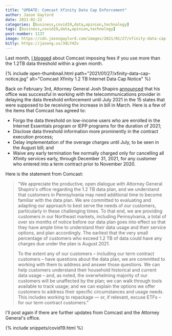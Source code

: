 ```yaml
---
title: "UPDATE: Comcast Xfinity Data Cap Enforcement"
author: Jason Gaylord
date: 2021-02-22
categories: [business,covid19,data,opinion,technology]
tags: [business,covid19,data,opinion,technology]
post-number: 1137
image: https://cdn.jasongaylord.com/images/2021/01/27/xfinity-data-cap-notice.jpg
bitly: https://jasong.us/3dLY4Zv
---
```


Last month, [I blogged](https://jasong.us/36h7TtT) about Comcast imposing fees if you use more than the 1.2TB data threshold within a given month.

{% include open-thumbnail.html path="2021/01/27/xfinity-data-cap-notice.jpg" alt="Comcast Xfinity 1.2 TB Internet Data Cap Notice" %}

Back on February 3rd, Attorney General Josh Shapiro [announced](http://jasong.us/3qrgJNN) that his office was successful in working with the telecommunications provider in delaying the data threshold enforcement until July 2021 in the 15 states that were supposed to be receiving the increase in bill in March. Here is a few of the items that Comcast has agreed to:

* Forgo the data threshold on low-income users who are enrolled in the Internet Essentials program or IEPP programs for the duration of 2021;
* Disclose data threshold information more prominently in the contract execution process;
* Delay implementation of the overage charges until July, to be seen in the August bill; and
* Waive any early termination fee normally charged only for cancelling all Xfinity services early, through December 31, 2021, for any customer who entered into a term contract prior to November 2020.

Here is the statement from Comcast:

> "We appreciate the productive, open dialogue with Attorney General Shapiro's office regarding the 1.2 TB data plan, and we understand that customers in Pennsylvania may need additional time to become familiar with the data plan. We are committed to evaluating and adapting our approach to best serve the needs of our customers, particularly in these challenging times. To that end, we are providing customers in our Northeast markets, including Pennsylvania, a total of over six months of notice before our data plan goes into effect so that they have ample time to understand their data usage and their service options, and plan accordingly. The earliest that the very small percentage of customers who exceed 1.2 TB of data could have any charges due under the plan is August 2021.
> 
> To the extent any of our customers – including our term contract customers – have questions about the data plan, we are committed to working with them to address and answer those questions.  We can help customers understand their household historical and current data usage – and, as noted, the overwhelming majority of our customers will be unaffected by the plan; we can walk through tools available to track usage; and we can explain the options we offer customers to address their specific circumstances and usage needs. This includes working to repackage  — or, if relevant, excuse ETFs – for our term contract customers."

I'll post again if there are further updates from Comcast and the Attorney General's office.

{% include snippets/covid19.html %}